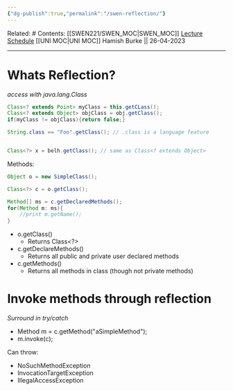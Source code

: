 ```yaml
---
{"dg-publish":true,"permalink":"/swen-reflection/"}
---
```


Related: #
Contents: [[SWEN221/SWEN_MOC\|SWEN_MOC]]
[Lecture Schedule](https://ecs.wgtn.ac.nz/Courses/SWEN221_2023T1/LectureSchedule)
[[UNI MOC\|UNI MOC]]
Hamish Burke || 26-04-2023
***

# Whats Reflection?
*access with java.lang.Class*


```java
Class<? extends Point> myClass = this.getCLass();
Class<? extends Object> objClass = obj.getClass();
if(myClass != objClass){return false;}
```

```java
String.class == "Foo".getClass(); // .class is a language feature


Class<?> x = belh.getClass(); // same as Class<? extends Object>
```


Methods:
```java
Object o = new SimpleClass();

Class<?> c = o.getClass();

Method[] ms = c.getDeclaredMethods();
for(Method m: ms){
	//print m.getName();
}
```

- o.getClass()
	- Returns Class<\?>
- c.getDeclareMethods()
	- Returns all public and private user declared methods
- c.getMethods()
	- Returns all methods in class (though not private methods)


# Invoke methods through reflection
*Surround in try/catch*

- Method m = c.getMethod("aSimpleMethod");
- m.invoke(c);

Can throw:
- NoSuchMethodException
- InvocationTargetException
- IllegalAccessException


